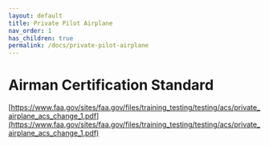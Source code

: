 ```yaml
---
layout: default
title: Private Pilot Airplane
nav_order: 1
has_children: true
permalink: /docs/private-pilot-airplane
---
```


# Airman Certification Standard
[https://www.faa.gov/sites/faa.gov/files/training_testing/testing/acs/private_airplane_acs_change_1.pdf](https://www.faa.gov/sites/faa.gov/files/training_testing/testing/acs/private_airplane_acs_change_1.pdf)